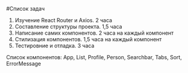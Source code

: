 #Список задач 
1. Изучение React Router и Axios. 2 часа 
2. Составление структуры проекта. 1,5 часа 
3. Написание самих компонентов. 2 часа на каждый компонент 
4. Стилизация компонентов. 1,5 часа на каждый компонент 
5. Тестировние и отладка. 3 часа

Список компонентов:
App, List, Profile, Person, Searchbar, Tabs, Sort, ErrorMessage
